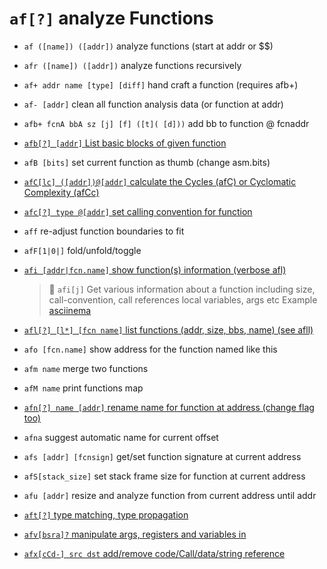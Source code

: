 <!-- TITLE: af -->

#  `af[?]`   analyze Functions

- `af ([name]) ([addr])`   analyze functions (start at addr or $$)

- `afr ([name]) ([addr])`   analyze functions recursively

- `af+ addr name [type] [diff]`   hand craft a function (requires afb+)

- `af- [addr]`   clean all function analysis data (or function at addr)
- `afb+ fcnA bbA sz [j] [f] ([t]( [d]))`   add bb to function @ fcnaddr
- [ `afb[?] [addr]`   List basic blocks of given function](/options/a/af/afb)
- `afB [bits]`   set current function as thumb (change asm.bits)
- [ `afC[lc] ([addr])@[addr]`   calculate the Cycles (afC) or Cyclomatic Complexity (afCc)](/options/a/af/afC)
- [ `afc[?] type @[addr]`   set calling convention for function](/options/a/af/af_small_c)

- `aff`   re-adjust function boundaries to fit

- `afF[1|0|]`   fold/unfold/toggle
- [ `afi [addr|fcn.name]`   show function(s) information (verbose afl)](/options/a/af/afi)
	> 🚀 `afi[j]` Get various information about a function including size, call-convention, call references local variables, args etc Example [asciinema](https://asciinema.org/a/p3P1PWA5PvLb0LADUXiXIbr9S)
- [ `afl[?] [l*] [fcn name]`   list functions (addr, size, bbs, name) (see afll)](/options/a/af/afl)

- `afo [fcn.name]`   show address for the function named like this

- `afm name`   merge two functions


- `afM name`   print functions map
- [ `afn[?] name [addr]`   rename name for function at address (change flag too)](/options/a/af/afn)

- `afna`   suggest automatic name for current offset
- `afs [addr] [fcnsign]`   get/set function signature at current address
- `afS[stack_size]`   set stack frame size for function at current address
- `afu [addr]`   resize and analyze function from current address until addr
- [ `aft[?]`   type matching, type propagation](/options/a/af/aft)
- [ `afv[bsra]?`   manipulate args, registers and variables in](/options/a/af/afv)
- [ `afx[cCd-] src dst`   add/remove code/Call/data/string reference](/options/a/af/afx)

<p hidden>af afr af+ af- afb+ afB afC afc aff afF afi afl afo afm afM afn afna afs afS afu aft afv afx</p>